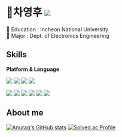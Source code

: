 #  🙂차영후  [<img src="https://img.shields.io/badge/Portfolio-EDC9F8?style=flat-badge&logo=HEY&logoColor=white"/>](https://yh-portfolio.notion.site/ba2a042433be4aafbbe8a2ed74c1b0b1)
  
🏫 Education : Incheon National University  
📱 Major : Dept. of Electronics Engineering  


##  Skills  

**Platform & Language**  

<img src="https://img.shields.io/badge/spring-6DB33F?style=for-the-square&logo=spring&logoColor=white"> <img src="https://img.shields.io/badge/mysql-4479A1?style=for-the-square&logo=mysql&logoColor=white"> <img src="https://img.shields.io/badge/amazonaws-232F3E?style=for-the-square&logo=amazonaws&logoColor=white"/> <img  src="https://img.shields.io/badge/node.js-339933?style=for-the-square&logo=Node.js&logoColor=white"/>
     
<img  src="https://img.shields.io/badge/java-007396?style=for-the-square&logo=java&logoColor=white"> <img src="https://img.shields.io/badge/python-3776AB?style=for-the-square&logo=python&logoColor=white"/> <img src="https://img.shields.io/badge/html5-E34F26?style=for-the-square&logo=html5&logoColor=white"/> <img src="https://img.shields.io/badge/javascript-F7DF1E?style=for-the-square&logo=javascript&logoColor=black"/> <img  src="https://img.shields.io/badge/C-A8B9CC?style=for-the-square&logo=C&logoColor=white"/> <img src="https://img.shields.io/badge/C++-00599C?style=for-the-square&logo=C++&logoColor=white"/>

##  About me  

[![Anurag's GitHub stats](https://github-readme-stats.vercel.app/api?username=potato-CYH&show_icons=true&theme=merko)](https://github.com/anuraghazra/github-readme-stats)  [![Solved.ac
Profile](http://mazassumnida.wtf/api/v2/generate_badge?boj=mydream11123)](https://solved.ac/mydream11123)  

